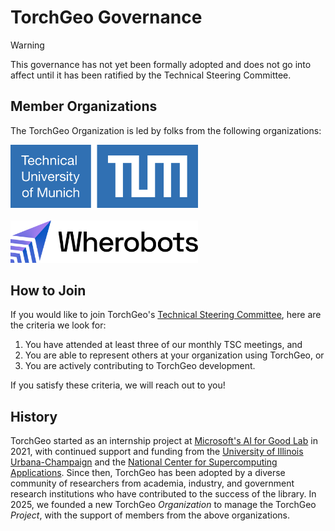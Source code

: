 # TorchGeo Governance

> [!WARNING]
> This governance has not yet been formally adopted and does not go into affect until it has been ratified by the Technical Steering Committee.

## Member Organizations

The TorchGeo Organization is led by folks from the following organizations:

<picture>
  <source media="(prefers-color-scheme: dark)" srcset="logos/tum_dark.svg"/>
  <source media="(prefers-color-scheme: light)" srcset="logos/tum_light.svg"/>
  <img alt="TUM" src="logos/tum_light.svg" width="300"/>
</picture>
<br/>
<br/>
<picture>
  <source media="(prefers-color-scheme: dark)" srcset="logos/wherobots_dark.svg"/>
  <source media="(prefers-color-scheme: light)" srcset="logos/wherobots_light.svg"/>
  <img alt="Wherobots" src="logos/wherobots_light.svg" width="300"/>
</picture>

## How to Join

If you would like to join TorchGeo's [Technical Steering Committee](./STEERING-COMMITTEE.md), here are the criteria we look for:

1. You have attended at least three of our monthly TSC meetings, and
2. You are able to represent others at your organization using TorchGeo, or
3. You are actively contributing to TorchGeo development.

If you satisfy these criteria, we will reach out to you!

## History

TorchGeo started as an internship project at [Microsoft's AI for Good Lab](https://www.microsoft.com/en-us/research/group/ai-for-good-research-lab/) in 2021, with continued support and funding from the [University of Illinois Urbana-Champaign](https://siebelschool.illinois.edu/) and the [National Center for Supercomputing Applications](https://www.ncsa.illinois.edu/). Since then, TorchGeo has been adopted by a diverse community of researchers from academia, industry, and government research institutions who have contributed to the success of the library. In 2025, we founded a new TorchGeo _Organization_ to manage the TorchGeo _Project_, with the support of members from the above organizations.
